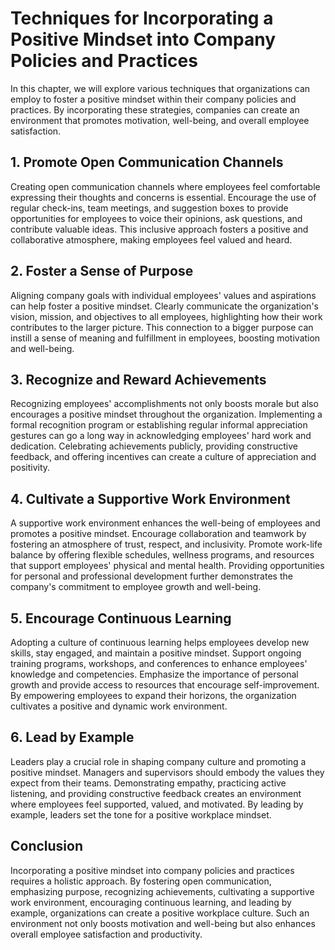 # Techniques for Incorporating a Positive Mindset into Company Policies and Practices

In this chapter, we will explore various techniques that organizations can employ to foster a positive mindset within their company policies and practices. By incorporating these strategies, companies can create an environment that promotes motivation, well-being, and overall employee satisfaction.

## 1\. Promote Open Communication Channels

Creating open communication channels where employees feel comfortable expressing their thoughts and concerns is essential. Encourage the use of regular check-ins, team meetings, and suggestion boxes to provide opportunities for employees to voice their opinions, ask questions, and contribute valuable ideas. This inclusive approach fosters a positive and collaborative atmosphere, making employees feel valued and heard.

## 2\. Foster a Sense of Purpose

Aligning company goals with individual employees' values and aspirations can help foster a positive mindset. Clearly communicate the organization's vision, mission, and objectives to all employees, highlighting how their work contributes to the larger picture. This connection to a bigger purpose can instill a sense of meaning and fulfillment in employees, boosting motivation and well-being.

## 3\. Recognize and Reward Achievements

Recognizing employees' accomplishments not only boosts morale but also encourages a positive mindset throughout the organization. Implementing a formal recognition program or establishing regular informal appreciation gestures can go a long way in acknowledging employees' hard work and dedication. Celebrating achievements publicly, providing constructive feedback, and offering incentives can create a culture of appreciation and positivity.

## 4\. Cultivate a Supportive Work Environment

A supportive work environment enhances the well-being of employees and promotes a positive mindset. Encourage collaboration and teamwork by fostering an atmosphere of trust, respect, and inclusivity. Promote work-life balance by offering flexible schedules, wellness programs, and resources that support employees' physical and mental health. Providing opportunities for personal and professional development further demonstrates the company's commitment to employee growth and well-being.

## 5\. Encourage Continuous Learning

Adopting a culture of continuous learning helps employees develop new skills, stay engaged, and maintain a positive mindset. Support ongoing training programs, workshops, and conferences to enhance employees' knowledge and competencies. Emphasize the importance of personal growth and provide access to resources that encourage self-improvement. By empowering employees to expand their horizons, the organization cultivates a positive and dynamic work environment.

## 6\. Lead by Example

Leaders play a crucial role in shaping company culture and promoting a positive mindset. Managers and supervisors should embody the values they expect from their teams. Demonstrating empathy, practicing active listening, and providing constructive feedback creates an environment where employees feel supported, valued, and motivated. By leading by example, leaders set the tone for a positive workplace mindset.

## Conclusion

Incorporating a positive mindset into company policies and practices requires a holistic approach. By fostering open communication, emphasizing purpose, recognizing achievements, cultivating a supportive work environment, encouraging continuous learning, and leading by example, organizations can create a positive workplace culture. Such an environment not only boosts motivation and well-being but also enhances overall employee satisfaction and productivity.
